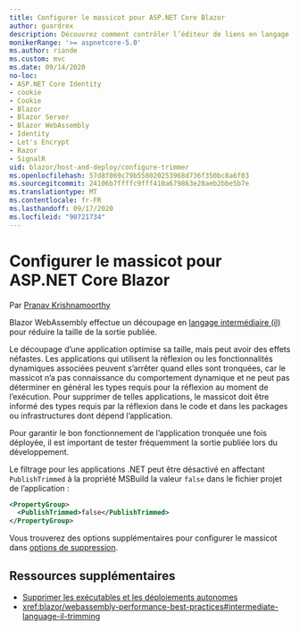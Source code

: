 ```yaml
---
title: Configurer le massicot pour ASP.NET Core Blazor
author: guardrex
description: Découvrez comment contrôler l’éditeur de liens en langage intermédiaire (massicot) lors de la création d’une Blazor application.
monikerRange: '>= aspnetcore-5.0'
ms.author: riande
ms.custom: mvc
ms.date: 09/14/2020
no-loc:
- ASP.NET Core Identity
- cookie
- Cookie
- Blazor
- Blazor Server
- Blazor WebAssembly
- Identity
- Let's Encrypt
- Razor
- SignalR
uid: blazor/host-and-deploy/configure-trimmer
ms.openlocfilehash: 57d8f069c79b558020253968d736f350bc8a6f03
ms.sourcegitcommit: 24106b7ffffc9fff410a679863e28aeb2bbe5b7e
ms.translationtype: MT
ms.contentlocale: fr-FR
ms.lasthandoff: 09/17/2020
ms.locfileid: "90721734"
---
```

# <a name="configure-the-trimmer-for-aspnet-core-no-locblazor"></a>Configurer le massicot pour ASP.NET Core Blazor

Par [Pranav Krishnamoorthy](https://github.com/pranavkm)

Blazor WebAssembly effectue un découpage en [langage intermédiaire (il)](/dotnet/standard/managed-code#intermediate-language--execution) pour réduire la taille de la sortie publiée.

Le découpage d’une application optimise sa taille, mais peut avoir des effets néfastes. Les applications qui utilisent la réflexion ou les fonctionnalités dynamiques associées peuvent s’arrêter quand elles sont tronquées, car le massicot n’a pas connaissance du comportement dynamique et ne peut pas déterminer en général les types requis pour la réflexion au moment de l’exécution. Pour supprimer de telles applications, le massicot doit être informé des types requis par la réflexion dans le code et dans les packages ou infrastructures dont dépend l’application.

Pour garantir le bon fonctionnement de l’application tronquée une fois déployée, il est important de tester fréquemment la sortie publiée lors du développement.

Le filtrage pour les applications .NET peut être désactivé en affectant `PublishTrimmed` à la propriété MSBuild la valeur `false` dans le fichier projet de l’application :

```xml
<PropertyGroup>
  <PublishTrimmed>false</PublishTrimmed>
</PropertyGroup>
```
Vous trouverez des options supplémentaires pour configurer le massicot dans [options de suppression](/dotnet/core/deploying/trimming-options).

## <a name="additional-resources"></a>Ressources supplémentaires

* [Supprimer les exécutables et les déploiements autonomes](/dotnet/core/deploying/trim-self-contained)
* <xref:blazor/webassembly-performance-best-practices#intermediate-language-il-trimming>
